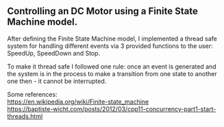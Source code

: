 ##                       Controlling an DC Motor using a Finite State Machine model. 
After defining the Finite State Machine model, I implemented a thread safe system for handling different events via 3 provided functions to the user: SpeedUp, SpeedDown and Stop.

To make it thread safe I followed one rule: once an event is generated and the system is in the process to make a transition from one 
state to another one then - it cannot be interrupted.

Some references:</br>
https://en.wikipedia.org/wiki/Finite-state_machine</br>
https://baptiste-wicht.com/posts/2012/03/cpp11-concurrency-part1-start-threads.html</br>
